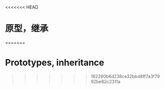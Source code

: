 <<<<<<< HEAD
# 原型，继承
=======
# Prototypes, inheritance
>>>>>>> 162280b6d238ce32bbd8ff7a3f7992be82c2311a
